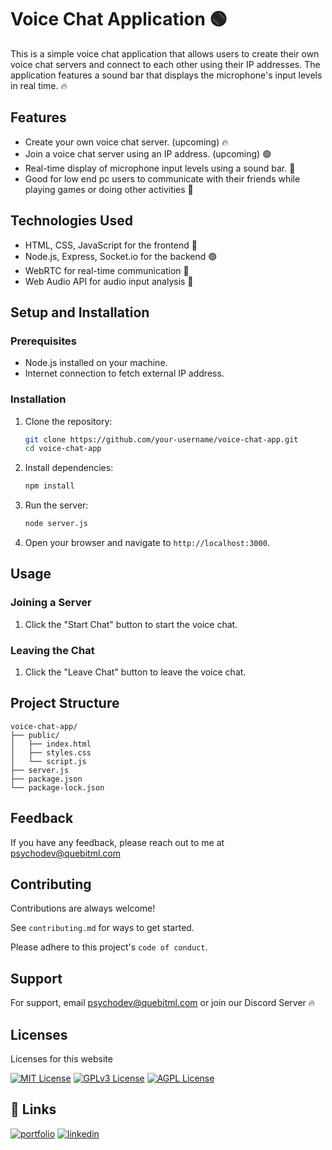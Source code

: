 # Voice Chat Application 🟢

This is a simple voice chat application that allows users to create their own voice chat servers and connect to each other using their IP addresses. The application features a sound bar that displays the microphone's input levels in real time. 🔥

## Features

- Create your own voice chat server. (upcoming) 🔥
- Join a voice chat server using an IP address. (upcoming) 🟢
- Real-time display of microphone input levels using a sound bar. 🌸
- Good for low end pc users to communicate with their friends while playing games or doing other activities 🤙

## Technologies Used

- HTML, CSS, JavaScript for the frontend 🌸
- Node.js, Express, Socket.io for the backend 🟢
- WebRTC for real-time communication 🤙
- Web Audio API for audio input analysis 💢

## Setup and Installation

### Prerequisites

- Node.js installed on your machine.
- Internet connection to fetch external IP address.

### Installation

1. Clone the repository:

    ```bash
    git clone https://github.com/your-username/voice-chat-app.git
    cd voice-chat-app
    ```

2. Install dependencies:

    ```bash
    npm install
    ```

3. Run the server:

    ```bash
    node server.js
    ```

4. Open your browser and navigate to `http://localhost:3000`.

## Usage

### Joining a Server

1. Click the "Start Chat" button to start the voice chat.

### Leaving the Chat

1. Click the "Leave Chat" button to leave the voice chat.

## Project Structure

```plaintext
voice-chat-app/
├── public/
│   ├── index.html
│   ├── styles.css
│   └── script.js
├── server.js
├── package.json
└── package-lock.json
```

## Feedback

If you have any feedback, please reach out to me at psychodev@quebitml.com


## Contributing

Contributions are always welcome!

See `contributing.md` for ways to get started.

Please adhere to this project's `code of conduct`.


## Support

For support, email psychodev@quebitml.com or join our Discord Server 🔥


## Licenses

Licenses for this website

[![MIT License](https://img.shields.io/badge/License-MIT-green.svg)](https://choosealicense.com/licenses/mit/)
[![GPLv3 License](https://img.shields.io/badge/License-GPL%20v3-yellow.svg)](https://opensource.org/licenses/)
[![AGPL License](https://img.shields.io/badge/license-AGPL-blue.svg)](http://www.gnu.org/licenses/agpl-3.0)


## 🔗 Links
[![portfolio](https://img.shields.io/badge/my_portfolio-000?style=for-the-badge&logo=ko-fi&logoColor=white)](https://psychodev.quebitml.com)
[![linkedin](https://img.shields.io/badge/Discord-%235865F2.svg?style=for-the-badge&logo=discord&logoColor=white)](https://discord.gg/YsvByDYFTA)

